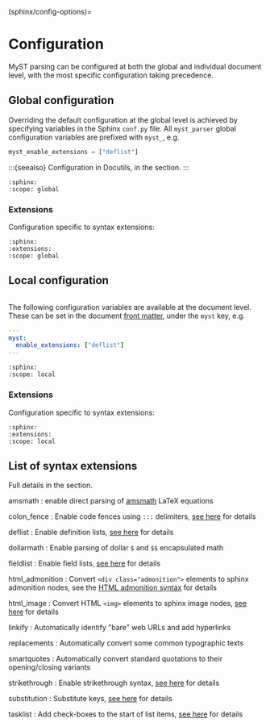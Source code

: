 (sphinx/config-options)=
# Configuration

MyST parsing can be configured at both the global and individual document level,
with the most specific configuration taking precedence.

## Global configuration

Overriding the default configuration at the global level is achieved by specifying variables in the Sphinx `conf.py` file.
All `myst_parser` global configuration variables are prefixed with `myst_`, e.g.

```python
myst_enable_extensions = ["deflist"]
```

:::{seealso}
Configuration in Docutils, in the [](docutils.md) section.
:::

```{myst-config}
:sphinx:
:scope: global
```

### Extensions

Configuration specific to syntax extensions:

```{myst-config}
:sphinx:
:extensions:
:scope: global
```

## Local configuration

```{versionadded} 0.18
```

The following configuration variables are available at the document level.
These can be set in the document [front matter](myst:project#syntax/frontmatter), under the `myst` key, e.g.

```yaml
---
myst:
  enable_extensions: ["deflist"]
---
```

```{myst-config}
:sphinx:
:scope: local
```

### Extensions

Configuration specific to syntax extensions:

```{myst-config}
:sphinx:
:extensions:
:scope: local
```

## List of syntax extensions

Full details in the [](myst:project#syntax/extensions) section.

amsmath
: enable direct parsing of [amsmath](https://ctan.org/pkg/amsmath) LaTeX equations

colon_fence
: Enable code fences using `:::` delimiters, [see here](myst:project#syntax/colon_fence) for details

deflist
: Enable definition lists, [see here](myst:project#syntax/definition-lists) for details

dollarmath
: Enable parsing of dollar `$` and `$$` encapsulated math

fieldlist
: Enable field lists, [see here](myst:project#syntax/fieldlists) for details

html_admonition
: Convert `<div class="admonition">` elements to sphinx admonition nodes, see the [HTML admonition syntax](myst:project#syntax/html-admonition) for details

html_image
: Convert HTML `<img>` elements to sphinx image nodes, [see here](myst:project#syntax/images) for details

linkify
: Automatically identify "bare" web URLs and add hyperlinks

replacements
: Automatically convert some common typographic texts

smartquotes
: Automatically convert standard quotations to their opening/closing variants

strikethrough
: Enable strikethrough syntax, [see here](myst:project#syntax/strikethrough) for details

substitution
: Substitute keys, [see here](myst:project#syntax/substitutions) for details

tasklist
: Add check-boxes to the start of list items, [see here](myst:project#syntax/tasklists) for details
